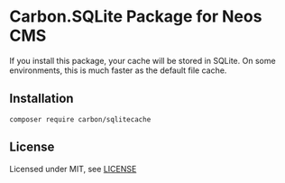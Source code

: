 Carbon.SQLite Package for Neos CMS
==================================

If you install this package, your cache will be stored in SQLite. On some environments, this is much faster as the default file cache.

Installation
------------

```
composer require carbon/sqlitecache
```


License
-------

Licensed under MIT, see [LICENSE](LICENSE)
